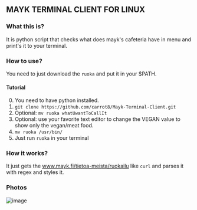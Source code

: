 ## MAYK TERMINAL CLIENT FOR LINUX


### What this is?
It is python script that checks what does mayk's cafeteria have in menu and print's it to your terminal.


### How to use?
You need to just download the ```ruoka``` and put it in your $PATH. 

#### Tutorial
0. You need to have python installed.
1. ```git clone https://github.com/carrot8/Mayk-Terminal-Client.git```
2. Optional: ```mv ruoka whatUwantToCallIt```
3. Optional: use your favorite text editor to change the VEGAN value to show only the vegan/meat food.
4. ```mv ruoka /usr/bin/```
5. Just run ```ruoka``` in  your terminal

### How it works?
It just gets the www.mayk.fi/tietoa-meista/ruokailu like ```curl``` and parses it with regex and styles it.

### Photos
![image](https://user-images.githubusercontent.com/78662938/142719948-c03b7a53-4547-41ec-b7fe-35845e66b187.png)

